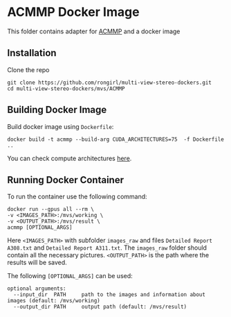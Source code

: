 # ACMMP Docker Image
This folder contains adapter for [ACMMP](https://github.com/GhiXu/ACMMP) and a docker image
## Installation 
Clone the repo
```
git clone https://github.com/rongirl/multi-view-stereo-dockers.git 
cd multi-view-stereo-dockers/mvs/ACMMP
```
## Building Docker Image
Build docker image using `Dockerfile`:
```
docker build -t acmmp --build-arg CUDA_ARCHITECTURES=75  -f Dockerfile ..
```
You can check compute architectures [here](https://arnon.dk/matching-sm-architectures-arch-and-gencode-for-various-nvidia-cards/).
## Running Docker Container
To run the container use the following command:
```
docker run --gpus all --rm \
-v <IMAGES_PATH>:/mvs/working \
-v <OUTPUT_PATH>:/mvs/result \ 
acmmp [OPTIONAL_ARGS]
```

Here `<IMAGES_PATH>` with subfolder `images_raw` and files `Detailed Report A308.txt` and `Detailed Report A311.txt`. The `images_raw` folder should contain all the necessary pictures. `<OUTPUT_PATH>` is the path where the results will be saved.

The following `[OPTIONAL_ARGS]` can be used:
```
optional arguments:
  --input_dir  PATH     path to the images and information about images (default: /mvs/working)
  --output_dir PATH     output path (default: /mvs/result)
```
